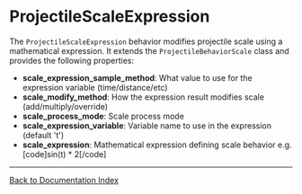 # ProjectileScaleExpression
The `ProjectileScaleExpression` behavior modifies projectile scale using a mathematical expression. It extends the `ProjectileBehaviorScale` class and provides the following properties:
-   **scale_expression_sample_method**: What value to use for the expression variable (time/distance/etc)
-   **scale_modify_method**: How the expression result modifies scale (add/multiply/override)
-   **scale_process_mode**: Scale process mode
-   **scale_expression_variable**: Variable name to use in the expression (default 't')
-   **scale_expression**: Mathematical expression defining scale behavior e.g. [code]sin(t) * 2[/code]
---
[Back to Documentation Index](_sidebar.md)
